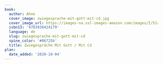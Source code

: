 ```yaml
---
book:
  author: Ahne
  cover_image: zwiegesprache-mit-gott-mit-cd.jpg
  cover_image_url: https://images-na.ssl-images-amazon.com/images/I/51r0dZm3khL._SX335_BO1,204,203,200_.jpg
  isbn13: '9783938424179'
  language: de
  slug: zwiegesprache-mit-gott-mit-cd
  spine_color: '#86725b'
  title: Zwiegespräche Mit Gott / Mit Cd
plan:
  date_added: '2020-10-04'
---
```

